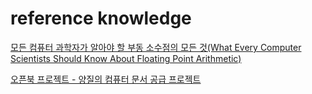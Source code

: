 # reference knowledge

[모든 컴퓨터 과학자가 알아야 할 부동 소수점의 모든 것(What Every Computer Scientists Should Know About Floating Point Arithmetic)](https://modoocode.com/199)

[오픈북 프로젝트 - 양질의 컴퓨터 문서 공급 프로젝트](https://modoocode.com/201)  

